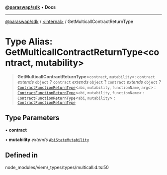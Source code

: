 [**@paraswap/sdk**](../../README.md) • **Docs**

***

[@paraswap/sdk](../../globals.md) / [\<internal\>](../README.md) / GetMulticallContractReturnType

# Type Alias: GetMulticallContractReturnType\<contract, mutability\>

> **GetMulticallContractReturnType**\<`contract`, `mutability`\>: `contract` *extends* `object` ? `contract` *extends* `object` ? `contract` *extends* `object` ? [`ContractFunctionReturnType`](ContractFunctionReturnType.md)\<`abi`, `mutability`, `functionName`, `args`\> : [`ContractFunctionReturnType`](ContractFunctionReturnType.md)\<`abi`, `mutability`, `functionName`\> : [`ContractFunctionReturnType`](ContractFunctionReturnType.md)\<`abi`, `mutability`\> : [`ContractFunctionReturnType`](ContractFunctionReturnType.md)

## Type Parameters

• **contract**

• **mutability** *extends* [`AbiStateMutability`](AbiStateMutability.md)

## Defined in

node\_modules/viem/\_types/types/multicall.d.ts:50
